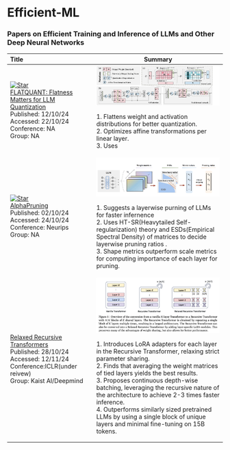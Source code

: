 # Efficient-ML

### Papers on Efficient Training and Inference of LLMs and Other Deep Neural Networks

| **Title** | **Summary** |
|:--|:----:|
| [![Star](https://img.shields.io/github/stars/ruikangliu/FlatQuant.svg?style=social&label=Star)](https://github.com/ruikangliu/FlatQuant)<br>[FLATQUANT: Flatness Matters for LLM Quantization](https://huggingface.co/papers/2410.09426)<br>Published: 12/10/24<br>Accessed: 22/10/24<br>Conference: NA<br>Group: NA|<img width="1200" alt="image" src="figures/flat_quant.png"><br><p align="left">1. Flattens weight and activation distributions for better quantization.<br>2. Optimizes affine transformations per linear layer.<br>3. Uses
| [![Star](https://img.shields.io/github/stars/haiquanlu/AlphaPruning.svg?style=social&label=Star)](https://github.com/haiquanlu/AlphaPruning)<br>[AlphaPruning](https://arxiv.org/pdf/2410.10912)</br>Published: 02/10/24</br>Accessed: 24/10/24<br>Conference: Neurips<br>Group: NA|<img width="800" alt="image" src="figures/alpha_pruning.png"> </br> <p align="left"> 1. Suggests a layerwise purning of LLMs for faster infernence </br> 2. Uses HT-SR(Heavytailed Self-regularization) theory and ESDs(Empirical Spectral Density) of matrices to decide layerwise pruning ratios  .</br> 3. Shape metrics outperform scale metrics for computing importance of each layer for pruning.</br></p>
| [Relaxed Recursive Transformers](https://arxiv.org/abs/2410.20672)</br>Published: 28/10/24<br>Accessed: 12/11/24<br>Conference:ICLR(under reivew)<br>Group: Kaist AI/Deepmind <br>|<img width="1200" alt="image" src="figures/relaxed_recur_transformer.png"> <br> <p align="left"> 1. Introduces LoRA adapters for each layer in the Recursive Transformer, relaxing strict parameter sharing.<br>2. Finds that averaging the weight matrices of tied layers yields the best results.<br>3. Proposes continuous depth-wise batching, leveraging the recursive nature of the architecture to achieve 2-3 times faster inference.<br>4. Outperforms similarly sized pretrained LLMs by using a single block of unique layers and minimal fine-tuning on 15B tokens.</p>